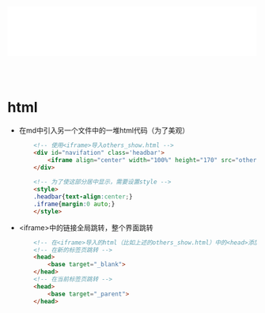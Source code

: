 <iframe id='head' align="center" width="100%" height="100" src="others_show.html"  frameborder="no" border="0" marginwidth="0" marginheight="px" scrolling="no" ></iframe>

<style>
    .iframe{margin:0 auto;}
</style>
<script src="https://code.jquery.com/jquery-3.1.1.min.js"></script>
<script>
    var oDiv = document.getElementById('head');
    oDiv.style.position = 'fixed'; oDiv.style.top = '0px'; oDiv.style.left = '0px'; oDiv.style.backgroundColor = 'rgba(255,255,255,0)';
    document.querySelector("body > div > h1 > a").innerHTML=''
    document.title="others/html";
</script>
<br><br>
<!-- ___________________________________________ -->
<!-- ___________________________________________ -->


# html

* 在md中引入另一个文件中的一堆html代码（为了美观）
    ``` html
        <!-- 使用<iframe>导入others_show.html -->
        <div id="navifation" class='headbar'>
            <iframe align="center" width="100%" height="170" src="others_show.html"  frameborder="no" border="0" marginwidth="0" marginheight="0" scrolling="no"></iframe>
        </div>
        
        <!-- 为了使这部分居中显示，需要设置style -->
        <style>
        .headbar{text-align:center;}
        .iframe{margin:0 auto;}
        </style>
    ```

* \<iframe>中的链接全局跳转，整个界面跳转
    ```html
        <!-- 在<iframe>导入的html（比如上述的others_show.html）中的<head>添加target参数 -->
        <!-- 在新的标签页跳转 -->
        <head>
            <base target="_blank">
        </head>
        <!-- 在当前标签页跳转 -->
        <head>
            <base target="_parent">
        </head>
    ```

